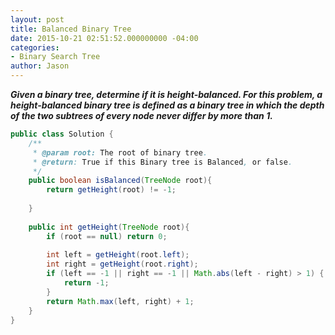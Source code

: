 ```yaml
---
layout: post
title: Balanced Binary Tree
date: 2015-10-21 02:51:52.000000000 -04:00
categories:
- Binary Search Tree
author: Jason
---
```

<p><strong><em>Given a binary tree, determine if it is height-balanced. For this problem, a height-balanced binary tree is defined as a binary tree in which the depth of the two subtrees of every node never differ by more than 1.</em></strong></p>


``` java
public class Solution {
    /**
     * @param root: The root of binary tree.
     * @return: True if this Binary tree is Balanced, or false.
     */
    public boolean isBalanced(TreeNode root){
        return getHeight(root) != -1; 
        
    }
    
    public int getHeight(TreeNode root){
        if (root == null) return 0;
        
        int left = getHeight(root.left);
        int right = getHeight(root.right);
        if (left == -1 || right == -1 || Math.abs(left - right) > 1) {
            return -1;
        }
        return Math.max(left, right) + 1;
    }
}
```

